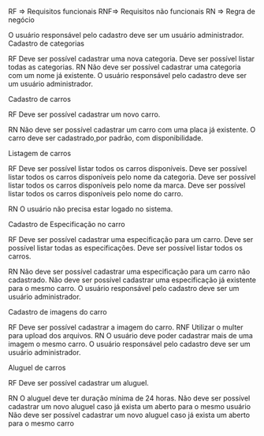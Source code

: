 RF => Requisitos funcionais RNF=> Requisitos não funcionais RN => Regra de negócio

O usuário responsável pelo cadastro deve ser um usuário administrador.
Cadastro de categorias

RF Deve ser possível cadastrar uma nova categoria. Deve ser possível listar todas as categorias. RN Não deve ser possível cadastrar uma categoria com um nome já existente. O usuário responsável pelo cadastro deve ser um usuário administrador.

Cadastro de carros

RF Deve ser possível cadastrar um novo carro.

RN Não deve ser possível cadastrar um carro com uma placa já existente. O carro deve ser cadastrado,por padrão, com disponibilidade.

Listagem de carros

RF Deve ser possível listar todos os carros disponíveis. Deve ser possível listar todos os carros disponíveis pelo nome da categoria. Deve ser possível listar todos os carros disponíveis pelo nome da marca. Deve ser possível listar todos os carros disponíveis pelo nome do carro. 

RN O usuário não precisa estar logado no sistema.

Cadastro de Especificação no carro

RF Deve ser possível cadastrar uma especificação para um carro. Deve ser possível listar todas as especificações. Deve ser possível listar todos os carros. 

RN Não deve ser possível cadastrar uma especificação para um carro não cadastrado. Não deve ser possível cadastrar uma especificação já existente para o mesmo carro. O usuário responsável pelo cadastro deve ser um usuário administrador.

Cadastro de imagens do carro

RF Deve ser possível cadastrar a imagem do carro. RNF Utilizar o multer para upload dos arquivos.
RN O usuário deve poder cadastrar mais de uma imagem o mesmo carro. O usuário responsável pelo cadastro deve ser um usuário administrador.

Aluguel de carros

RF Deve ser possível cadastrar um aluguel.

RN O aluguel deve ter duração mínima de 24 horas. Não deve ser possível cadastrar um novo aluguel caso já exista um aberto para o mesmo usuário Não deve ser possível cadastrar um novo aluguel caso já exista um aberto para o mesmo carro

